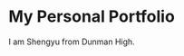 <!DOCTYPE html>
<html>
<link rel="stylesheet" type="text/css" href="style.css">
<body>
  <h1>My Personal Portfolio</h1>
<p>I am Shengyu from Dunman High.</p>


